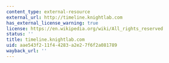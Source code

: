 ```yaml
---
content_type: external-resource
external_url: http://timeline.knightlab.com
has_external_license_warning: true
license: https://en.wikipedia.org/wiki/All_rights_reserved
status: ''
title: timeline.knightlab.com
uid: aae543f2-11f4-4283-a2e2-7f6f2a081789
wayback_url: ''
---
```

